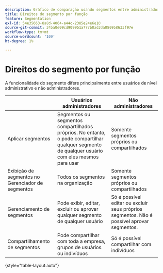 ```yaml
---
description: Gráfico de comparação usando segmentos entre administradores e não administradores.
title: Direitos do segmento por função
feature: Segmentation
exl-id: 54e35663-8a8d-4064-a44c-2385e24e6e10
source-git-commit: 34ba0e09cd909951a777b0ad3da080958633f97e
workflow-type: tm+mt
source-wordcount: '109'
ht-degree: 1%

---
```


# Direitos do segmento por função

A funcionalidade do segmento difere principalmente entre usuários de nível administrativo e não administradores.

| | Usuários administradores | Não administradores |
| --- | --- | --- |
| Aplicar segmentos | Segmentos ou segmentos compartilhados próprios. No entanto, o pode compartilhar qualquer segmento de qualquer usuário com eles mesmos para usar | Somente segmentos próprios ou compartilhados |
| Exibição de segmentos no Gerenciador de segmentos | Todos os segmentos na organização | Somente segmentos próprios ou compartilhados |
| Gerenciamento de segmentos | Pode exibir, editar, excluir ou aprovar qualquer segmento de qualquer usuário | Só é possível editar ou excluir seus próprios segmentos. Não é possível aprovar segmentos. |
| Compartilhamento de segmentos | Pode compartilhar com toda a empresa, grupos de usuários ou indivíduos | Só é possível compartilhar com indivíduos |

{style="table-layout:auto"}